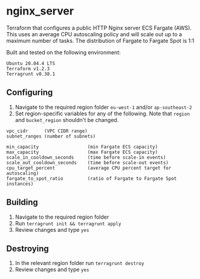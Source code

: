 # nginx_server
Terraform that configures a public HTTP Nginx server ECS Fargate (AWS). This uses an average CPU autoscaling policy and will scale out up to a maximum number of tasks. The distribution of Fargate to Fargate Spot is 1:1

Built and tested on the following environment:
```
Ubuntu 20.04.4 LTS
Terraform v1.2.3
Terragrunt v0.38.1
```


## Configuring
1. Navigate to the required region folder `eu-west-1` and/or `ap-southeast-2`
2. Set region-specific variables for any of the following. Note that `region` and `bucket_region` shouldn't be changed.
```
vpc_cidr      (VPC CIDR range)
subnet_ranges (number of subnets)

min_capacity                  (min Fargate ECS capacity)
max_capacity                  (max Fargate ECS capacity)
scale_in_cooldown_seconds     (time before scale-in events)
scale_out_cooldown_seconds    (time before scale-out events)
cpu_target_percent            (average CPU percent target for autoscaling)
fargate_to_spot_ratio         (ratio of Fargate to Fargate Spot instances)
```

## Building
1. Navigate to the required region folder 
2. Run `terragrunt init && terragrunt apply`
3. Review changes and type `yes`

## Destroying
1. In the relevant region folder run `terragrunt destroy`
2. Review changes and type `yes`